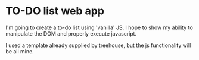 # TO-DO list web app

I'm going to create a to-do list using 'vanilla' JS. I hope to show my ability to manipulate the DOM and properly execute javascript.

I used a template already supplied by treehouse, but the js functionality will be all mine.
